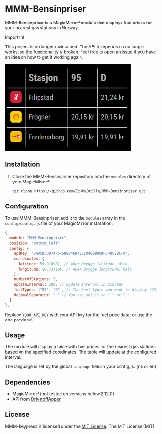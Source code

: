 # MMM-Bensinpriser
MMM-Bensinpriser is a MagicMirror² module that displays fuel prices for your nearest gas stations in Norway.

> [!IMPORTANT]  
> This project is no longer maintained. The API it depends on no longer works, so the functionality is broken. Feel free to open an issue if you have an idea on how to get it working again.

![Screenshot](screenshot.png)

## Installation
1. Clone the MMM-Bensinpriser repository into the `modules` directory of your MagicMirror²:
   ```bash
   git clone https://github.com/ItsMeBrille/MMM-Bensinpriser.git
   ```

## Configuration
To use MMM-Bensinpriser, add it to the `modules` array in the `config/config.js` file of your MagicMirror installation:
```javascript
{
  module: "MMM-Bensinpriser",
  position: "bottom_left",
  config: {
    apiKey: "24ACBFDD74F54688B46D425104009AD9FC48CEBC-A",
    coordinates: {
      latitude: 59.910981, // Aker Brygge latitude, Oslo
      longitude: 10.727169, // Aker Brygge longitude, Oslo
    },
    numberOfStations: 3,
    updateInterval: 180, // Update interval in minutes
    fuelTypes: ["95", "D"], // The fuel types you want to display (95, 98, 100, D, FD or EN590)
    decimalSeparator: "." // You can set it to "." or ","
  }
},
```
Replace `YOUR_API_KEY` with your API key for the fuel price data, or use the one provided.

## Usage
The module will display a table with fuel prices for the nearest gas stations based on the specified coordinates. The table will update at the configured interval.

The language is set by the global `language` field in your config.js. (nb or en)

## Dependencies
* MagicMirror² (not tested on versions below 2.12.0)
* API from [DrivstoffAppen](https://drivstoffappen.no)

## License
MMM-Keypress is licensed under the [MIT License](LICENSE).
The MIT License (MIT)
